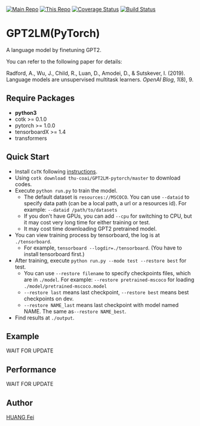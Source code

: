 [![Main Repo](https://img.shields.io/badge/Main_project-cotk-blue.svg?logo=github)](https://github.com/thu-coai/cotk)
[![This Repo](https://img.shields.io/badge/Model_repo-GPT2LM--pytorch-blue.svg?logo=github)](https://github.com/thu-coai/GPT2LM-pytorch)
[![Coverage Status](https://coveralls.io/repos/github/thu-coai/GPT2LM-pytorch/badge.svg?branch=master)](https://coveralls.io/github/thu-coai/GPT2LM-pytorch?branch=master)
[![Build Status](https://travis-ci.com/thu-coai/GPT2LM-pytorch.svg?branch=master)](https://travis-ci.com/thu-coai/GPT2LM-pytorch)

# GPT2LM(PyTorch)

A language model by finetuning GPT2.

You can refer to the following paper for details:

Radford, A., Wu, J., Child, R., Luan, D., Amodei, D., & Sutskever, I. (2019). Language models are unsupervised multitask learners. *OpenAI Blog*, *1*(8), 9.

## Require Packages

* **python3**
* cotk >= 0.1.0
* pytorch >= 1.0.0
* tensorboardX >= 1.4
* transformers

## Quick Start

* Install ``CoTK`` following [instructions](https://github.com/thu-coai/cotk#installation).
* Using ``cotk download thu-coai/GPT2LM-pytorch/master`` to download codes.
* Execute ``python run.py`` to train the model.
  * The default dataset is ``resources://MSCOCO``. You can use ``--dataid`` to specify data path (can be a local path, a url or a resources id). For example: ``--dataid /path/to/datasets``
  * If you don't have GPUs, you can add `--cpu` for switching to CPU, but it may cost very long time for either training or test.
  * It may cost time downloading GPT2 pretrained model.
* You can view training process by tensorboard, the log is at `./tensorboard`.
  * For example, ``tensorboard --logdir=./tensorboard``. (You have to install tensorboard first.)
* After training, execute  ``python run.py --mode test --restore best`` for test.
  * You can use ``--restore filename`` to specify checkpoints files, which are in ``./model``. For example: ``--restore pretrained-mscoco`` for loading ``./model/pretrained-mscoco.model``
  * ``--restore last`` means last checkpoint, ``--restore best`` means best checkpoints on dev.
  * ``--restore NAME_last`` means last checkpoint with model named NAME. The same as``--restore NAME_best``.
* Find results at ``./output``.

## Example

WAIT FOR UPDATE

## Performance

WAIT FOR UPDATE

## Author

[HUANG Fei](https://github.com/hzhwcmhf)
